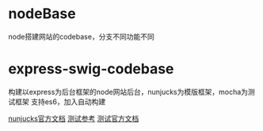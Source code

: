 # nodeBase
node搭建网站的codebase，分支不同功能不同
# express-swig-codebase
构建以express为后台框架的node网站后台，nunjucks为模版框架，mocha为测试框架
支持es6，加入自动构建

[nunjucks官方文档](https://mozilla.github.io/nunjucks/cn/templating.html)
[测试参考](http://www.ruanyifeng.com/blog/2015/12/a-mocha-tutorial-of-examples.html)
[测试官方文档](http://mochajs.org/)